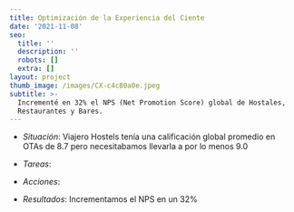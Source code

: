 ```yaml
---
title: Optimización de la Experiencia del Ciente
date: '2021-11-08'
seo:
  title: ''
  description: ''
  robots: []
  extra: []
layout: project
thumb_image: /images/CX-c4c80a0e.jpeg
subtitle: >-
  Incrementé en 32% el NPS (Net Promotion Score) global de Hostales,
  Restaurantes y Bares.
---
```

*   *Situación*: Viajero Hostels tenía una calificación global promedio en OTAs de 8.7 pero necesitabamos llevarla a por lo menos 9.0

*   *Tareas*:

*   *Acciones*:

*   *Resultados*: Incrementamos el NPS en un 32%
